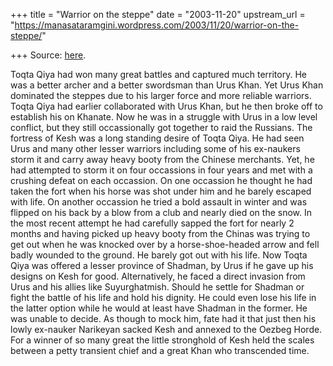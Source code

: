 +++
title = "Warrior on the steppe"
date = "2003-11-20"
upstream_url = "https://manasataramgini.wordpress.com/2003/11/20/warrior-on-the-steppe/"

+++
Source: [here](https://manasataramgini.wordpress.com/2003/11/20/warrior-on-the-steppe/).

Toqta Qiya had won many great battles and captured much territory. He
was a better archer and a better swordsman than Urus Khan. Yet Urus Khan
dominated the steppes due to his larger force and more reliable
warriors. Toqta Qiya had earlier collaborated with Urus Khan, but he
then broke off to establish his on Khanate. Now he was in a struggle
with Urus in a low level conflict, but they still occassionally got
together to raid the Russians. The fortress of Kesh was a long standing
desire of Toqta Qiya. He had seen Urus and many other lesser warriors
including some of his ex-naukers storm it and carry away heavy booty
from the Chinese merchants. Yet, he had attempted to storm it on four
occassions in four years and met with a crushing defeat on each
occassion. On one occassion he thought he had taken the fort when his
horse was shot under him and he barely escaped with life. On another
occassion he tried a bold assault in winter and was flipped on his back
by a blow from a club and nearly died on the snow. In the most recent
attempt he had carefully sapped the fort for nearly 2 months and having
picked up heavy booty from the Chinas was trying to get out when he was
knocked over by a horse-shoe-headed arrow and fell badly wounded to the
ground. He barely got out with his life. Now Toqta Qiya was offered a
lesser province of Shadman, by Urus if he gave up his designs on Kesh
for good. Alternatively, he faced a direct invasion from Urus and his
allies like Suyurghatmish. Should he settle for Shadman or fight the
battle of his life and hold his dignity. He could even lose his life in
the latter option while he would at least have Shadman in the former. He
was unable to decide. As though to mock him, fate had it that just then
his lowly ex-nauker Narikeyan sacked Kesh and annexed to the Oezbeg
Horde. For a winner of so many great the little stronghold of Kesh held
the scales between a petty transient chief and a great Khan who
transcended time.

